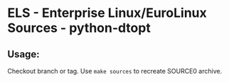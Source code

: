 # ELS - Enterprise Linux/EuroLinux Sources - python-dtopt
 
## Usage:
  Checkout branch or tag. Use `make sources` to recreate  SOURCE0 archive.

